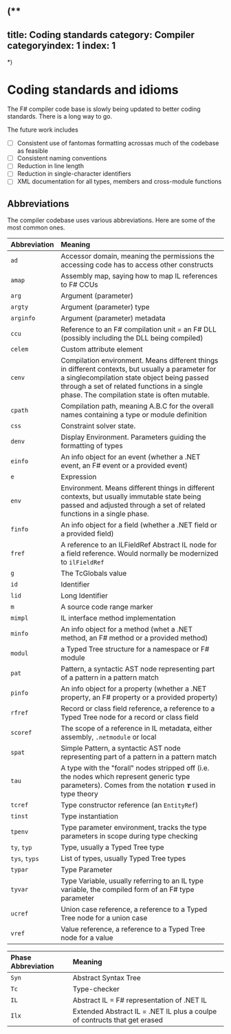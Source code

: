 (**
---
title: Coding standards
category: Compiler
categoryindex: 1
index: 1
---
*)
# Coding standards and idioms

The F# compiler code base is slowly being updated to better coding standards. There is a long way to go.

The future work includes

* [ ] Consistent use of fantomas formatting acrossas much of the codebase as feasible
* [ ] Consistent naming conventions
* [ ] Reduction in line length
* [ ] Reduction in single-character identifiers
* [ ] XML documentation for all types, members and cross-module functions

## Abbreviations

The compiler codebase uses various abbreviations. Here are some of the most common ones.

| Abbreviation             |   Meaning  |  
|:------------------------------|:-----------|
| `ad`                | Accessor domain, meaning the permissions the accessing code has to access other constructs |
| `amap`                | Assembly map, saying how to map IL references to F# CCUs |
| `arg`                | Argument (parameter) |
| `argty`                | Argument (parameter) type |
| `arginfo`                | Argument (parameter) metadata  |
| `ccu`                | Reference to an F# compilation unit = an F# DLL (possibly including the DLL being compiled)  |
| `celem`               | Custom attribute element |
| `cenv`                | Compilation environment. Means different things in different contexts, but usually a parameter for a singlecompilation state object being passed through a set of related functions in a single phase. The compilation state is often mutable. |
| `cpath`                | Compilation path, meaning A.B.C for the overall names containing a type or module definition |
| `css`                | Constraint solver state. |
| `denv`                | Display Environment. Parameters guiding the formatting of types |
| `einfo`              | An info object for an event  (whether a .NET event, an F# event or a provided event) |
| `e`                   | Expression |
| `env`                | Environment. Means different things in different contexts, but usually immutable state being passed and adjusted  through a set of related functions in a single phase. |
| `finfo`              | An info object for a field (whether a .NET field or a provided field) |
| `fref`              | A reference to an ILFieldRef Abstract IL node for a field reference. Would normally be modernized to `ilFieldRef` |
| `g`                   | The TcGlobals value |
| `id`                   | Identifier |
| `lid`                   | Long Identifier |
| `m`                   | A source code range marker |
| `mimpl`               | IL interface method implementation |
| `minfo`              | An info object for a method (whet a .NET method, an F# method or a provided method) |
| `modul`                | a Typed Tree structure for a namespace or F# module |
| `pat`              | Pattern, a syntactic AST node representing part of a pattern in a pattern match |
| `pinfo`              | An info object for a property  (whether a .NET property, an F# property or a provided property) |
| `rfref`              | Record or class field  reference, a reference to a Typed Tree node for a record or class field |
| `scoref`              | The scope of a reference in IL metadata, either assembly, `.netmodule` or local |
| `spat`              | Simple Pattern, a syntactic AST node representing part of a pattern in a pattern match |
| `tau`              | A type with the "forall" nodes stripped off (i.e. the nodes which represent generic type parameters). Comes from the notation _𝛕_ used in type theory  |
| `tcref`              | Type constructor  reference (an `EntityRef`) |
| `tinst`              | Type instantiation |
| `tpenv`              | Type parameter environment, tracks the type parameters in scope during type checking |
| `ty`, `typ`                 |  Type, usually a Typed Tree type |
| `tys`, `typs`                 |  List of types, usually Typed Tree types |
| `typar`                 |  Type Parameter |
| `tyvar`                | Type Variable, usually referring to an IL type variable, the compiled form of an F# type parameter |
| `ucref`              | Union case reference, a reference to a Typed Tree node for a union case |
| `vref`              | Value reference, a reference to a Typed Tree node for a value |

| Phase Abbreviation             |   Meaning  |  
|:------------------------------|:-----------|
| `Syn`                  | Abstract Syntax Tree |
| `Tc`                  | Type-checker |
| `IL`                 | Abstract  IL = F# representation of .NET IL |
| `Ilx`                 | Extended Abstract IL = .NET IL plus a coulpe of contructs that get erased |

